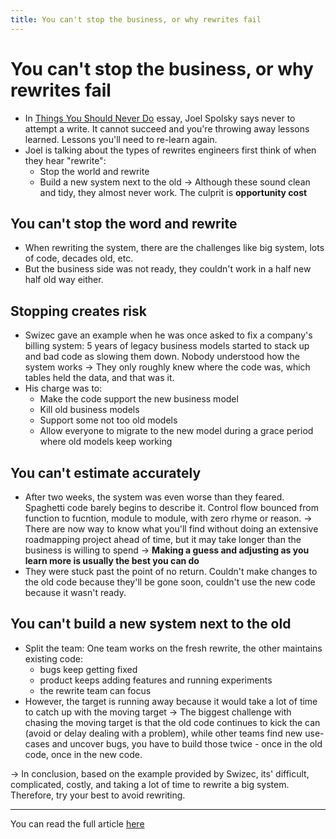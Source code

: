 ```yaml
---
title: You can't stop the business, or why rewrites fail
---
```


# You can't stop the business, or why rewrites fail

- In [Things You Should Never Do](https://quinnle.io/docs/tech-blogs/notes/post_31) essay, Joel Spolsky says never to attempt a write. It cannot succeed and you're throwing away lessons learned. Lessons you'll need to re-learn again.
- Joel is talking about the types of rewrites engineers first think of when they hear "rewrite":
    - Stop the world and rewrite
    - Build a new system next to the old
&rarr; Although these sound clean and tidy, they almost never work. The culprit is <b>opportunity cost</b>

## You can't stop the word and rewrite
- When rewriting the system, there are the challenges like big system, lots of code, decades old, etc.
- But the business side was not ready, they couldn't work in a half new half old way either. 

## Stopping creates risk
- Swizec gave an example when he was once asked to fix a company's billing system: 5 years of legacy business models started to stack up and bad code as slowing them down. Nobody understood how the system works &rarr; They only roughly knew where the code was, which tables held the data, and that was it.
- His charge was to:
    - Make the code support the new business model
    - Kill old business models
    - Support some not too old models
    - Allow everyone to migrate to the new model during a grace period where old models keep working

## You can't estimate accurately
- After two weeks, the system was even worse than they feared. Spaghetti code barely begins to describe it. Control flow bounced from function to fucntion, module to module, with zero rhyme or reason.
&rarr; There are now way to know what you'll find without doing an extensive roadmapping project ahead of time, but it may take longer than the business is willing to spend &rarr; <b>Making a guess and adjusting as you learn more is usually the best you can do</b>
- They were stuck past the point of no return. Couldn't make changes to the old code because they'll be gone soon, couldn't use the new code because it wasn't ready.

## You can't build a new system next to the old
- Split the team: One team works on the fresh rewrite, the other maintains existing code:
    - bugs keep getting fixed
    - product keeps adding features and running experiments
    - the rewrite team can focus
- However, the target is running away because it would take a lot of time to catch up with the moving target &rarr; The biggest challenge with chasing the moving target is that the old code continues to kick the can (avoid or delay dealing with a problem), while other teams find new use-cases and uncover bugs, you have to build those twice - once in the old code, once in the new code. 

&rarr; In conclusion, based on the example provided by Swizec, its' difficult, complicated, costly, and taking a lot of time to rewrite a big system. Therefore, try your best to avoid rewriting. 

---

You can read the full article [here](https://swizec.com/blog/you-can-t-stop-the-business-or-why-rewrites-fail/)